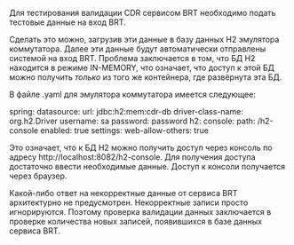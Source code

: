 Для тестирования валидации CDR сервисом BRT необходимо подать тестовые данные на вход BRT.

Сделать это можно, загрузив эти данные в базу данных H2 эмулятора коммутатора. Далее эти данные будут автоматически отправлены системой на вход BRT.
Проблема заключается в том, что БД H2 находится в режиме IN-MEMORY, что означает, что доступ к этой БД можно получить _только_ из того же контейнера, где развёрнута эта БД.

В файле .yaml для эмулятора коммутатора имеется следующее:

spring:
  datasource:
    url: jdbc:h2:mem:cdr-db
    driver-class-name: org.h2.Driver
    username: sa
    password: password
  h2:
    console:
      path: /h2-console
      enabled: true
      settings:
        web-allow-others: true
        
Это означает, что к БД H2 можно получить доступ через консоль по адресу http://localhost:8082/h2-console. Для получения доступа достаточно ввести необходимые данные.
Доступ к консоли получается через браузер.

Какой-либо ответ на некорректные данные от сервиса BRT архитектурно не предусмотрен. Некорректные записи просто игнорируются.
Поэтому проверка валидации данных заключается в проверке количества новых записей, появившихся в базе данных сервиса BRT.
